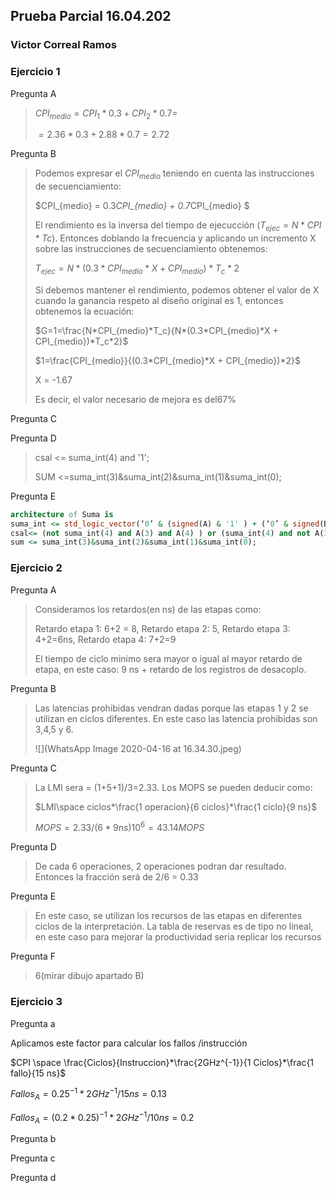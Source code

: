 ## Prueba Parcial 16.04.202

### Victor Correal Ramos

### Ejercicio 1

Pregunta A

> $CPI_{medio} = CPI_1*0.3+CPI_2*0.7 =$
>
> $=2.36*0.3+2.88*0.7=2.72$

Pregunta B

> Podemos expresar el $CPI_{medio}$ teniendo en cuenta las instrucciones de secuenciamiento:
>
> $CPI_{medio} = 0.3*CPI_{medio} + 0.7*CPI_{medio} $
>
> El rendimiento es la inversa del tiempo de ejecucción ($T_{ejec}=N*CPI*Tc$). Entonces doblando la frecuencia y aplicando un incremento X sobre las instrucciones de secuenciamiento obtenemos:
>
> $T_{ejec} = N*(0.3*CPI_{medio}*X + CPI_{medio})*T_c*2$
>
> Si debemos mantener el rendimiento,  podemos obtener el valor de X cuando la ganancia respeto al diseño original es 1, entonces obtenemos la ecuación:
>
> $G=1=\frac{N*CPI_{medio}*T_c}{N*(0.3*CPI_{medio}*X + CPI_{medio})*T_c*2}$
>
> $1=\frac{CPI_{medio}}{(0.3*CPI_{medio}*X + CPI_{medio})*2}$
>
> X = -1.67
>
> Es decir, el valor necesario de mejora es del67%

Pregunta C



Pregunta D

> csal <= suma_int(4) and '1';
>
> SUM <=suma_int(3)&suma_int(2)&suma_int(1)&suma_int(0);

Pregunta E

``````vhdl
architecture of Suma is
suma_int <= std_logic_vector(‘0’ & (signed(A) & '1' ) + (‘0’ & signed(B)) & cen) );
csal<= (not suma_int(4) and A(3) and A(4) ) or (suma_int(4) and not A(3) and not A(4));
sum <= suma_int(3)&suma_int(2)&suma_int(1)&suma_int(0);
``````

### Ejercicio 2

Pregunta A

> Consideramos los retardos(en ns) de las etapas como:
>
> Retardo etapa 1: 6+2 = 8, Retardo etapa 2: 5, Retardo etapa 3: 4+2=6ns, Retardo etapa 4: 7+2=9
>
> El tiempo de ciclo minimo sera mayor o igual al mayor retardo de etapa, en este caso: 9 ns + retardo de los registros de desacoplo.

Pregunta B

> Las latencias prohibidas vendran dadas porque las etapas 1 y 2 se utilizan en ciclos diferentes. En este caso las latencia prohibidas son 3,4,5 y 6.
>
> ![](WhatsApp Image 2020-04-16 at 16.34.30.jpeg)

Pregunta C

> La LMI sera = (1+5+1)/3=2.33. Los MOPS se pueden deducir como:
>
> $LMI\space ciclos*\frac{1 operacion}{6 ciclos}*\frac{1 ciclo}{9 ns}$
>
> $MOPS = 2.33/(6*9ns)10^6 = 43.14MOPS$

Pregunta D

> De cada 6 operaciones, 2 operaciones podran dar resultado. Entonces la fracción será de 2/6 = 0.33

Pregunta E

> En este caso, se utilizan los recursos de las etapas en diferentes ciclos de la interpretación. La tabla de reservas es de tipo no lineal, en este caso para mejorar la productividad seria replicar los recursos

Pregunta F

> 6(mirar dibujo apartado B)

### Ejercicio 3

Pregunta a

Aplicamos este factor para calcular los fallos /instrucción

$CPI \space \frac{Ciclos}{Instruccion}*\frac{2GHz^{-1}}{1 Ciclos}*\frac{1 fallo}{15 ns}$

$Fallos_A = 0.25^{-1}*2GHz^{-1}/15ns=0.13$

$Fallos_A = (0.2*0.25)^{-1}*2GHz^{-1}/10ns=0.2$

Pregunta b

Pregunta c

Pregunta d



